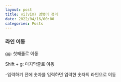 ```yaml
---
layout: post
title: vi(vim) 명령어 정리
date: 2022/04/16/00:00
categories: Posts
---
```


### 라인 이동

gg: 첫째줄로 이동

Shift + g: 마지막줄로 이동

-입력하기 전에 숫자를 입력하면 입력한 숫자의 라인으로 이동
